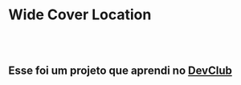 <h1> Wide Cover Location </h1>
<br> 
<br>
<h2> Esse foi um projeto que aprendi no <a href="https://rodolfomori.com.br/devclub">DevClub</a> </h2>
